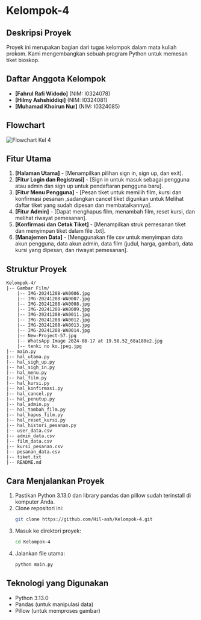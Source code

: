 # Kelompok-4

## Deskripsi Proyek
Proyek ini merupakan bagian dari tugas kelompok dalam mata kuliah prokom. Kami mengembangkan sebuah program Python untuk memesan tiket bioskop.

## Daftar Anggota Kelompok
- **[Fahrul Rafi Widodo]** (NIM: I0324078)
- **[Hilmy Ashshiddiqi]** (NIM: I0324081)
- **[Muhamad Khoirun Nur]** (NIM: I0324085)

## Flowchart
![Flowchart Kel 4](https://github.com/user-attachments/assets/8ae345d9-ce6c-48ac-ab73-114b3e7bff31)

## Fitur Utama
1. **[Halaman Utama]** - [Menampilkan pilihan sign in, sign up, dan exit].
2. **[Fitur Login dan Registrasi]** - [Sign in untuk masuk sebagai pengguna atau admin dan sign up untuk pendaftaran pengguna baru].
3. **[Fitur Menu Pengguna]** - [Pesan tiket untuk memilih film, kursi dan konfirmasi pesanan ,sadangkan cancel tiket digunkan untuk Melihat daftar tiket yang sudah dipesan dan membatalkannya].
4. **[Fitur Admin]** - [Dapat menghapus film, menambah film, reset kursi, dan melihat riwayat pemesanan].
5. **[Konfirmasi dan Cetak Tiket]** - [Menampilkan struk pemesanan tiket dan menyimpan tiket dalam file .txt].
6. **[Manajemen Data]** - [Menggunakan file csv untuk menyimpan data akun pengguna, data akun admin, data film (judul, harga, gambar), data kursi yang dipesan, dan riwayat pemesanan].

## Struktur Proyek
```
Kelompok-4/
|-- Gambar Film/
    |-- IMG-20241208-WA0006.jpg
    |-- IMG-20241208-WA0007.jpg
    |-- IMG-20241208-WA0008.jpg
    |-- IMG-20241208-WA0009.jpg
    |-- IMG-20241208-WA0011.jpg
    |-- IMG-20241208-WA0012.jpg
    |-- IMG-20241208-WA0013.jpg
    |-- IMG-20241208-WA0014.jpg
    |-- New-Project-57.jpg
    |-- WhatsApp Image 2024-08-17 at 19.58.52_68a180e2.jpg
    |-- tenki no ko.jpeg.jpg
|-- main.py
|-- hal_utama.py
|-- hal_sigh_up.py
|-- hal_sigh_in.py
|-- hal_menu.py
|-- hal_film.py
|-- hal_kursi.py
|-- hal_konfirmasi.py
|-- hal_cancel.py
|-- hal_penutup.py
|-- hal_admin.py
|-- hal_tambah_film.py
|-- hal_hapus_film.py
|-- hal_reset_kursi.py
|-- hal_histori_pesanan.py
|-- user_data.csv
|-- admin_data.csv
|-- film_data.csv
|-- kursi_pesanan.csv
|-- pesanan_data.csv
|-- tiket.txt
|-- README.md
```

## Cara Menjalankan Proyek
1. Pastikan Python 3.13.0 dan library pandas dan pillow sudah terinstall di komputer Anda.
2. Clone repositori ini:
   ```bash
   git clone https://github.com/Hil-ash/Kelompok-4.git
   ```
3. Masuk ke direktori proyek:
   ```bash
   cd Kelompok-4
   ```
4. Jalankan file utama:
   ```bash
   python main.py
   ```

## Teknologi yang Digunakan
- Python 3.13.0
- Pandas (untuk manipulasi data)
- Pillow (untuk memproses gambar)


